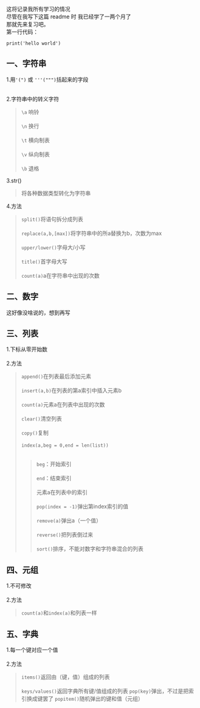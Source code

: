 这将记录我所有学习的情况
<br>尽管在我写下这篇 readme 时 我已经学了一两个月了</br>
那就先来复习吧。
<br>第一行代码：</br>
```
print('hello world')
```

一、字符串
-
1.用`'(")` 或 `'''(""")`括起来的字段
<br></br>

2.字符串中的转义字符
>```\a``` 响铃
<br></br>
>```\n``` 换行
<br></br>
>```\t``` 横向制表
<br></br>
>```\v``` 纵向制表
<br></br>
>```\b``` 退格

3.str()
>将各种数据类型转化为字符串

4.方法
>```split()```将语句拆分成列表
<br></br>
>```replace(a,b,[max])```将字符串中的所a替换为b，次数为max
<br></br>
>```upper/lower()```字母大/小写
<br></br>
>```title()```首字母大写
<br></br>
>```count(a)```a在字符串中出现的次数

二、数字
-
这好像没啥说的，想到再写

三、列表
-
1.下标从零开始数
<br></br>
2.方法
>```append()```在列表最后添加元素
<br></br>
>```insert(a,b)```在列表的第a索引中插入元素b
<br></br>
>```count(a)```元素a在列表中出现的次数
<br></br>
>```clear()```清空列表
<br></br>
>```copy()```复制
<br></br>
>```index(a,beg = 0,end = len(list))```
<br></br>
>>```beg```：开始索引
<br></br>
>>```end```：结束索引
<br></br>
>>元素a在列表中的索引
<br></br>
>```pop(index = -1)```弹出第index索引的值
<br></br>
>```remove(a)```弹出a（一个值）
<br></br>
>```reverse()```把列表倒过来
<br></br>
>```sort()```排序，不能对数字和字符串混合的列表

四、元组
-
1.不可修改
<br></br>
2.方法
>```count(a)```和```index(a)```和列表一样

五、字典
-
1.每一个键对应一个值
<br></br>
2.方法
>```items()```返回由（键，值）组成的列表
<br></br>
>```keys/values()```返回字典所有键/值组成的列表
>```pop(key)```弹出，不过是把索引换成键罢了
>```popitem()```随机弹出的键和值（元组）
